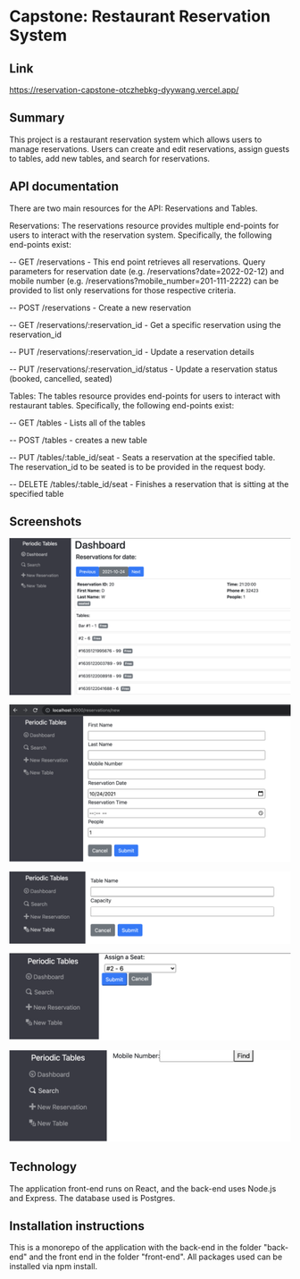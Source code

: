 # Capstone: Restaurant Reservation System

## Link
https://reservation-capstone-otczhebkg-dyywang.vercel.app/

## Summary 
This project is a restaurant reservation system which allows users to manage reservations. Users can create and edit reservations, assign guests to tables, add new tables, and search for reservations.  
 
## API documentation
There are two main resources for the API: Reservations and Tables.

Reservations:
The reservations resource provides multiple end-points for users to interact with the reservation system. Specifically, the following end-points exist:

-- GET /reservations - This end point retrieves all reservations. Query parameters for reservation date (e.g. /reservations?date=2022-02-12) and mobile number (e.g. /reservations?mobile_number=201-111-2222) can be provided to list only reservations for those respective criteria. 

-- POST /reservations - Create a new reservation

-- GET /reservations/:reservation_id - Get a specific reservation using the reservation_id

-- PUT /reservations/:reservation_id - Update a reservation details

-- PUT /reservations/:reservation_id/status - Update a reservation status (booked, cancelled, seated)

Tables:
The tables resource provides end-points for users to interact with restaurant tables. Specifically, the following end-points exist:

-- GET /tables - Lists all of the tables

-- POST /tables - creates a new table

-- PUT /tables/:table_id/seat - Seats a reservation at the specified table. The reservation_id to be seated is to be provided in the request body.

-- DELETE /tables/:table_id/seat - Finishes a reservation that is sitting at the specified table

## Screenshots

![Dashboard](/screenshots/dashboard.png?raw=true "Dashboard - View all reservations and tables")

![New Reservation](/screenshots/new_reservation.png?raw=true "Create a new reservation")

![New Table](/screenshots/new_table.png?raw=true "Create a new table")

![Seat Table](/screenshots/seat_table.png?raw=true "Assign a table to a reservation")

![Search](/screenshots/search.png?raw=true "Search for a reservation")

## Technology
The application front-end runs on React, and the back-end uses Node.js and Express. The database used is Postgres. 

## Installation instructions
This is a monorepo of the application with the back-end in the folder "back-end" and the front end in the folder "front-end". All packages used can be installed via npm install.


